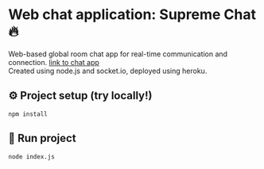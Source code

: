 # Web chat application: Supreme Chat 🔥
Web-based global room chat app for real-time communication and connection. [link to chat app](https://www.supreme-chat.herokuapp.com) <br>
Created using node.js and socket.io, deployed using heroku.

## :gear: Project setup (try locally!)
```
npm install
```

## :running: Run project
```
node index.js
```